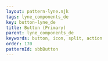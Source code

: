 ```yaml
---
layout: pattern-lyne.njk
tags: lyne_components_de
key: button-lyne_de
title: Button (Primary)
parent: lyne_components_de
keywords: button, icon, split, action
order: 170
patternId: sbbButton
---
```

